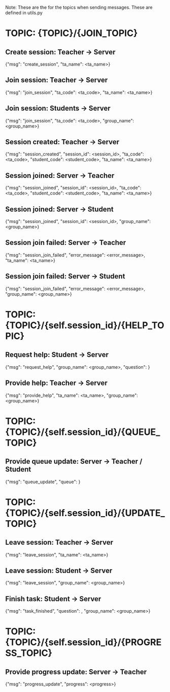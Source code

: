 Note: These are the for the topics when sending messages. These are defined in utils.py

# TOPIC: {TOPIC}/{JOIN_TOPIC}

## Create session: Teacher -> Server

{"msg": "create_session", "ta_name": <ta_name>}

## Join session: Teacher -> Server

{"msg": "join_session", "ta_code": <ta_code>, "ta_name": <ta_name>}

## Join session: Students -> Server

{"msg": "join_session", "ta_code": <ta_code>, "group_name": <group_name>}

## Session created: Teacher -> Server

{"msg": "session_created", "session_id": <session_id>, "ta_code": <ta_code>, "student_code": <student_code>, "ta_name": <ta_name>}

## Session joined: Server -> Teacher

{"msg": "session_joined", "session_id": <session_id>, "ta_code": <ta_code>, "student_code": <student_code>, "ta_name": <ta_name>}

## Session joined: Server -> Student

{"msg": "session_joined", "session_id": <session_id>, "group_name": <group_name>}

## Session join failed: Server -> Teacher

{"msg": "session_join_failed", "error_message": <error_message>, "ta_name": <ta_name>}

## Session join failed: Server -> Student

{"msg": "session_join_failed", "error_message": <error_message>, "group_name": <group_name>}

# TOPIC: {TOPIC}/{self.session_id}/{HELP_TOPIC}

## Request help: Student -> Server

{"msg": "request_help", "group_name": <group_name>, "question": <question>}

## Provide help: Teacher -> Server

{"msg": "provide_help", "ta_name": <ta_name>, "group_name": <group_name>}

# TOPIC: {TOPIC}/{self.session_id}/{QUEUE_TOPIC}

## Provide queue update: Server -> Teacher / Student

{"msg": "queue_update", "queue": <queue>}

# TOPIC: {TOPIC}/{self.session_id}/{UPDATE_TOPIC}

## Leave session: Teacher -> Server

{"msg": "leave_session", "ta_name": <ta_name>}

## Leave session: Student -> Server

{"msg": "leave_session", "group_name": <group_name>}

## Finish task: Student -> Server

{"msg": "task_finished", "question": <question>, "group_name": <group_name>}

# TOPIC: {TOPIC}/{self.session_id}/{PROGRESS_TOPIC}

## Provide progress update: Server -> Teacher

{"msg": "progress_update", "progress": \<progress>}
